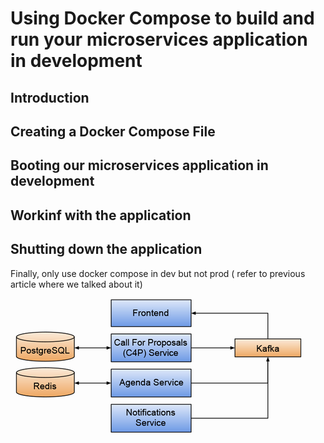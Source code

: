 # Using Docker Compose to build and run your microservices application in development

## Introduction

## Creating a Docker Compose File

##  Booting our microservices application in development

## Workinf with the application

## Shutting down the application

Finally, only use docker compose in dev but not prod ( refer to previous article where we talked about it)



![alt text](image.png)


